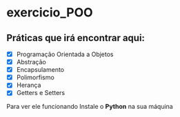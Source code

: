 # exercicio_POO
## Práticas que irá encontrar aqui:
- [x] Programação Orientada a Objetos 
- [x] Abstração 
- [x] Encapsulamento 
- [x] Polimorfismo 
- [x] Herança
- [x] Getters e Setters

Para ver ele funcionando Instale o **Python** na sua máquina 
